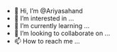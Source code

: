 - 👋 Hi, I’m @Ariyasahand
- 👀 I’m interested in ...
- 🌱 I’m currently learning ...
- 💞️ I’m looking to collaborate on ...
- 📫 How to reach me ...

<!---
Ariyasahand/Ariyasahand is a ✨ special ✨ repository because its `README.md` (this file) appears on your GitHub profile.
You can click the Preview link to take a look at your changes.
--->
